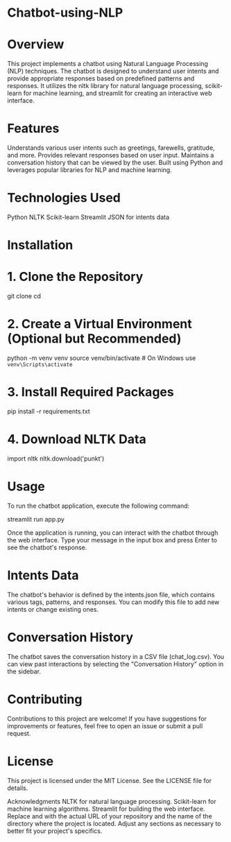 # Chatbot-using-NLP

# Overview
This project implements a chatbot using Natural Language Processing (NLP) techniques. The chatbot is designed to understand user intents and provide appropriate responses based on predefined patterns and responses. It utilizes the nltk library for natural language processing, scikit-learn for machine learning, and streamlit for creating an interactive web interface.

# Features
Understands various user intents such as greetings, farewells, gratitude, and more.
Provides relevant responses based on user input.
Maintains a conversation history that can be viewed by the user.
Built using Python and leverages popular libraries for NLP and machine learning.

# Technologies Used
Python
NLTK
Scikit-learn
Streamlit
JSON for intents data

# Installation
# 1. Clone the Repository
git clone <repository-url>
cd <repository-directory>
# 2. Create a Virtual Environment (Optional but Recommended)
python -m venv venv
source venv/bin/activate  # On Windows use `venv\Scripts\activate`
# 3. Install Required Packages
pip install -r requirements.txt
# 4. Download NLTK Data
import nltk
nltk.download('punkt')

# Usage
To run the chatbot application, execute the following command:

streamlit run app.py

Once the application is running, you can interact with the chatbot through the web interface. Type your message in the input box and press Enter to see the chatbot's response.

# Intents Data
The chatbot's behavior is defined by the intents.json file, which contains various tags, patterns, and responses. You can modify this file to add new intents or change existing ones.

# Conversation History
The chatbot saves the conversation history in a CSV file (chat_log.csv). You can view past interactions by selecting the "Conversation History" option in the sidebar.

# Contributing
Contributions to this project are welcome! If you have suggestions for improvements or features, feel free to open an issue or submit a pull request.

# License
This project is licensed under the MIT License. See the LICENSE file for details.

Acknowledgments
NLTK for natural language processing.
Scikit-learn for machine learning algorithms.
Streamlit for building the web interface.
Replace <repository-url> and <repository-directory> with the actual URL of your repository and the name of the directory where the project is located. Adjust any sections as necessary to better fit your project's specifics.
